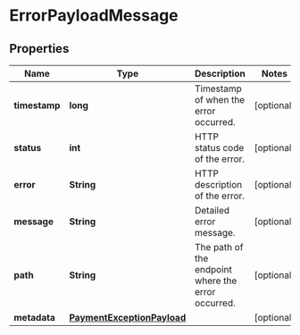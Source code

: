 # ErrorPayloadMessage

## Properties
Name | Type                                                      | Description | Notes
------------ |-----------------------------------------------------------| ------------- | -------------
**timestamp** | **long**                                                  | Timestamp of when the error occurred. | [optional] 
**status** | **int**                                                   | HTTP status code of the error. | [optional] 
**error** | **String**                                                | HTTP description of the error. | [optional] 
**message** | **String**                                                | Detailed error message. | [optional] 
**path** | **String**                                                | The path of the endpoint where the error occurred. | [optional] 
**metadata** | [**PaymentExceptionPayload**](PaymentExceptionPayload.md) |  | [optional] 
